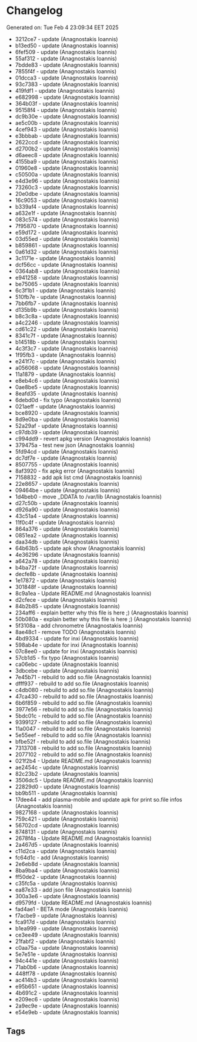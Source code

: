 # Changelog
Generated on: Tue Feb  4 23:09:34 EET 2025

* 3212ce7 - update (Anagnostakis Ioannis)
* b13ed50 - update (Anagnostakis Ioannis)
* 6fef509 - update (Anagnostakis Ioannis)
* 55af312 - update (Anagnostakis Ioannis)
* 7bdde83 - update (Anagnostakis Ioannis)
* 7855f4f - update (Anagnostakis Ioannis)
* 01dcca3 - update (Anagnostakis Ioannis)
* 93c7383 - update (Anagnostakis Ioannis)
* 419fdf1 - update (Anagnostakis Ioannis)
* e682998 - update (Anagnostakis Ioannis)
* 364b03f - update (Anagnostakis Ioannis)
* 95158f4 - update (Anagnostakis Ioannis)
* dc9b30e - update (Anagnostakis Ioannis)
* ae5c00b - update (Anagnostakis Ioannis)
* 4cef943 - update (Anagnostakis Ioannis)
* e3bbbab - update (Anagnostakis Ioannis)
* 2622ccd - update (Anagnostakis Ioannis)
* d2700b2 - update (Anagnostakis Ioannis)
* d6aeec8 - update (Anagnostakis Ioannis)
* 4155ba9 - update (Anagnostakis Ioannis)
* 01960e8 - update (Anagnostakis Ioannis)
* c50500a - update (Anagnostakis Ioannis)
* e4d3e96 - update (Anagnostakis Ioannis)
* 73260c3 - update (Anagnostakis Ioannis)
* 20e0dbe - update (Anagnostakis Ioannis)
* 16c9053 - update (Anagnostakis Ioannis)
* b339af4 - update (Anagnostakis Ioannis)
* a632e1f - update (Anagnostakis Ioannis)
* 083c574 - update (Anagnostakis Ioannis)
* 7f95870 - update (Anagnostakis Ioannis)
* e59d172 - update (Anagnostakis Ioannis)
* 03d55ed - update (Anagnostakis Ioannis)
* b859861 - update (Anagnostakis Ioannis)
* 0a61d32 - update (Anagnostakis Ioannis)
* 3c1171e - update (Anagnostakis Ioannis)
* dcf56cc - update (Anagnostakis Ioannis)
* 0364ab8 - update (Anagnostakis Ioannis)
* e941258 - update (Anagnostakis Ioannis)
* be75065 - update (Anagnostakis Ioannis)
* 6c3f1b1 - update (Anagnostakis Ioannis)
* 510fb7e - update (Anagnostakis Ioannis)
* 7bb6fb7 - update (Anagnostakis Ioannis)
* d135b9b - update (Anagnostakis Ioannis)
* b8c3c8a - update (Anagnostakis Ioannis)
* a4c2246 - update (Anagnostakis Ioannis)
* cd61c22 - update (Anagnostakis Ioannis)
* 8341c7f - update (Anagnostakis Ioannis)
* b14518b - update (Anagnostakis Ioannis)
* 4c3f3c7 - update (Anagnostakis Ioannis)
* 1f95fb3 - update (Anagnostakis Ioannis)
* e241f7c - update (Anagnostakis Ioannis)
* a056068 - update (Anagnostakis Ioannis)
* 11a1879 - update (Anagnostakis Ioannis)
* e8eb4c6 - update (Anagnostakis Ioannis)
* 0ae8be5 - update (Anagnostakis Ioannis)
* 8eafd35 - update (Anagnostakis Ioannis)
* 6debd0d - fix typo (Anagnostakis Ioannis)
* 021aeff - update (Anagnostakis Ioannis)
* bce8920 - update (Anagnostakis Ioannis)
* 8d9e0ba - update (Anagnostakis Ioannis)
* 52a29af - update (Anagnostakis Ioannis)
* c97db39 - update (Anagnostakis Ioannis)
* c994dd9 - revert apkg version (Anagnostakis Ioannis)
* 379475a - test new json (Anagnostakis Ioannis)
* 5fd94cd - update (Anagnostakis Ioannis)
* dc7df7e - update (Anagnostakis Ioannis)
* 8507755 - update (Anagnostakis Ioannis)
* 8af3920 - fix apkg error (Anagnostakis Ioannis)
* 7158832 - add apk list cmd (Anagnostakis Ioannis)
* 22e8657 - update (Anagnostakis Ioannis)
* 09464be - update (Anagnostakis Ioannis)
* 1d4beb0 - move _DDATA to /var/lib (Anagnostakis Ioannis)
* d27c50b - update (Anagnostakis Ioannis)
* d926a90 - update (Anagnostakis Ioannis)
* 43c51a4 - update (Anagnostakis Ioannis)
* 11f0c4f - update (Anagnostakis Ioannis)
* 864a376 - update (Anagnostakis Ioannis)
* 0851ea2 - update (Anagnostakis Ioannis)
* daa34db - update (Anagnostakis Ioannis)
* 64b63b5 - update apk show (Anagnostakis Ioannis)
* 4e36296 - update (Anagnostakis Ioannis)
* a642a78 - update (Anagnostakis Ioannis)
* b4ba72f - update (Anagnostakis Ioannis)
* decfe8b - update (Anagnostakis Ioannis)
* 1e17872 - update (Anagnostakis Ioannis)
* 301848f - update (Anagnostakis Ioannis)
* 8c9a1ea - Update README.md (Anagnostakis Ioannis)
* d2cfece - update (Anagnostakis Ioannis)
* 84b2b85 - update (Anagnostakis Ioannis)
* 234aff6 - explain better why this file is here ;) (Anagnostakis Ioannis)
* 50b080a - explain better why this file is here ;) (Anagnostakis Ioannis)
* 5f3108a - add chronometre (Anagnostakis Ioannis)
* 8ae48c1 - remove TODO (Anagnostakis Ioannis)
* 4bd9334 - update for inxi (Anagnostakis Ioannis)
* 598ab4e - update for inxi (Anagnostakis Ioannis)
* 07c8ee0 - update for inxi (Anagnostakis Ioannis)
* 57cb1d5 - fix typo (Anagnostakis Ioannis)
* ca06ebc - update (Anagnostakis Ioannis)
* 3dbcebe - update (Anagnostakis Ioannis)
* 7e45b71 - rebuild to add so.file (Anagnostakis Ioannis)
* dfff937 - rebuild to add so.file (Anagnostakis Ioannis)
* c4db080 - rebuild to add so.file (Anagnostakis Ioannis)
* 47ca430 - rebuild to add so.file (Anagnostakis Ioannis)
* 6b6f859 - rebuild to add so.file (Anagnostakis Ioannis)
* 3977e56 - rebuild to add so.file (Anagnostakis Ioannis)
* 5bdc01c - rebuild to add so.file (Anagnostakis Ioannis)
* 9399127 - rebuild to add so.file (Anagnostakis Ioannis)
* 11a0047 - rebuild to add so.file (Anagnostakis Ioannis)
* 5e55eef - rebuild to add so.file (Anagnostakis Ioannis)
* bfbe52f - rebuild to add so.file (Anagnostakis Ioannis)
* 7313708 - rebuild to add so.file (Anagnostakis Ioannis)
* 2077102 - rebuild to add so.file (Anagnostakis Ioannis)
* 021f2b4 - Update README.md (Anagnostakis Ioannis)
* ae2454c - update (Anagnostakis Ioannis)
* 82c23b2 - update (Anagnostakis Ioannis)
* 3506dc5 - Update README.md (Anagnostakis Ioannis)
* 22829d0 - update (Anagnostakis Ioannis)
* bb9b511 - update (Anagnostakis Ioannis)
* 17dee44 - add plasma-mobile and update apk for print so.file infos (Anagnostakis Ioannis)
* 9827168 - update (Anagnostakis Ioannis)
* 759c421 - update (Anagnostakis Ioannis)
* 56702cd - update (Anagnostakis Ioannis)
* 8748131 - update (Anagnostakis Ioannis)
* 2678f4a - Update README.md (Anagnostakis Ioannis)
* 2a467d5 - update (Anagnostakis Ioannis)
* c11d2ca - update (Anagnostakis Ioannis)
* fc64d1c - add (Anagnostakis Ioannis)
* 2e6eb8d - update (Anagnostakis Ioannis)
* 8ba9ba4 - update (Anagnostakis Ioannis)
* ff50de2 - update (Anagnostakis Ioannis)
* c35fc5a - update (Anagnostakis Ioannis)
* ea87e33 - add json file (Anagnostakis Ioannis)
* 300a3e6 - update (Anagnostakis Ioannis)
* d9579fd - Update README.md (Anagnostakis Ioannis)
* fad4ae1 - BETA mode (Anagnostakis Ioannis)
* f7acbe9 - update (Anagnostakis Ioannis)
* fca917d - update (Anagnostakis Ioannis)
* b1ea999 - update (Anagnostakis Ioannis)
* ce3ee49 - update (Anagnostakis Ioannis)
* 21fabf2 - update (Anagnostakis Ioannis)
* c0aa75a - update (Anagnostakis Ioannis)
* 5e7e51e - update (Anagnostakis Ioannis)
* 94c441e - update (Anagnostakis Ioannis)
* 71ab0b6 - update (Anagnostakis Ioannis)
* 448ff78 - update (Anagnostakis Ioannis)
* ac414b3 - update (Anagnostakis Ioannis)
* e95b651 - update (Anagnostakis Ioannis)
* 4b691c2 - update (Anagnostakis Ioannis)
* e209ec6 - update (Anagnostakis Ioannis)
* 2a9ec9e - update (Anagnostakis Ioannis)
* e54e9eb - update (Anagnostakis Ioannis)
## Tags
